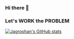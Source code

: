 ### Hi there 👋
### Let's WORK the PROBLEM
[![Jagroshan's GitHub stats](https://github-readme-stats.vercel.app/api?username=jagroshansingh)](https://github.com/jagroshansingh/github-readme-stats)

<!--
**jagroshansingh/jagroshansingh** is a ✨ _special_ ✨ repository because its `README.md` (this file) appears on your GitHub profile.

Here are some ideas to get you started:

- 🔭 I’m currently working on ...
- 🌱 I’m currently learning ...
- 👯 I’m looking to collaborate on ...
- 🤔 I’m looking for help with ...
- 💬 Ask me about ...
- 📫 How to reach me: ...
- 😄 Pronouns: ...
- ⚡ Fun fact: ...
-->
